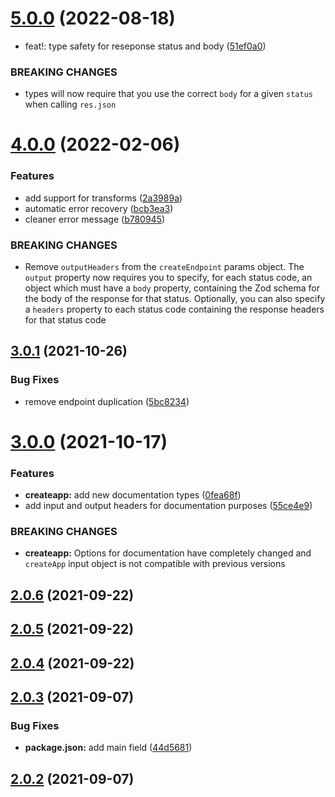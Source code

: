# [5.0.0](https://github.com/expresso/router/compare/v4.0.0...v5.0.0) (2022-08-18)


* feat!: type safety for reseponse status and body ([51ef0a0](https://github.com/expresso/router/commit/51ef0a05f557a538d20ea5d970acf6298e01bd2a))


### BREAKING CHANGES

* types will now require that you use the correct `body` for a given `status` when calling `res.json`

# [4.0.0](https://github.com/expresso/router/compare/v3.0.1...v4.0.0) (2022-02-06)


### Features

* add support for transforms ([2a3989a](https://github.com/expresso/router/commit/2a3989afd7e581525b15f8730e5e70cc65c768b0))
* automatic error recovery ([bcb3ea3](https://github.com/expresso/router/commit/bcb3ea3c998d16ce13583da0fac5e26222e8a244))
* cleaner error message ([b780945](https://github.com/expresso/router/commit/b7809458e220410b270766819013ac71435b50de))


### BREAKING CHANGES

* Remove `outputHeaders` from the `createEndpoint` params object. The `output`
property now requires you to specify, for each status code, an object which must have a `body`
property, containing the Zod schema for the body of the response for that status. Optionally, you
can also specify a `headers` property to each status code containing the response headers for that
status code

## [3.0.1](https://github.com/expresso/router/compare/v3.0.0...v3.0.1) (2021-10-26)


### Bug Fixes

* remove endpoint duplication ([5bc8234](https://github.com/expresso/router/commit/5bc82344d21ff06e04723293c0dae06d07932861))

# [3.0.0](https://github.com/expresso/router/compare/v2.0.6...v3.0.0) (2021-10-17)


### Features

* **createapp:** add new documentation types ([0fea68f](https://github.com/expresso/router/commit/0fea68fd1c8115abdff15b4e4421a4a0fd7d62d0))
* add input and output headers for documentation purposes ([55ce4e9](https://github.com/expresso/router/commit/55ce4e9a137c082f35d6f7fa40657b302126b6af))


### BREAKING CHANGES

* **createapp:** Options for documentation have completely changed and `createApp` input object is
not compatible with previous versions

## [2.0.6](https://github.com/expresso/router/compare/v2.0.5...v2.0.6) (2021-09-22)

## [2.0.5](https://github.com/expresso/router/compare/v2.0.4...v2.0.5) (2021-09-22)

## [2.0.4](https://github.com/expresso/router/compare/v2.0.3...v2.0.4) (2021-09-22)

## [2.0.3](https://github.com/expresso/router/compare/v2.0.2...v2.0.3) (2021-09-07)


### Bug Fixes

* **package.json:** add main field ([44d5681](https://github.com/expresso/router/commit/44d56819407fc6707ad2809a816c9168d421fac0))

## [2.0.2](https://github.com/expresso/router/compare/v2.0.1...v2.0.2) (2021-09-07)
